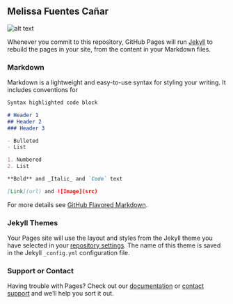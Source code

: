 ## Melissa Fuentes Cañar

![alt text](https://scontent.fclo3-1.fna.fbcdn.net/v/t1.0-9/48374672_10218353106207634_4953489394267848704_o.jpg?_nc_cat=105&_nc_ht=scontent.fclo3-1.fna&oh=1800d58daf25d8fd2f15ba0a11dd6101&oe=5CC43DA9)

Whenever you commit to this repository, GitHub Pages will run [Jekyll](https://jekyllrb.com/) to rebuild the pages in your site, from the content in your Markdown files.

### Markdown

Markdown is a lightweight and easy-to-use syntax for styling your writing. It includes conventions for

```markdown
Syntax highlighted code block

# Header 1
## Header 2
### Header 3

- Bulleted
- List

1. Numbered
2. List

**Bold** and _Italic_ and `Code` text

[Link](url) and ![Image](src)
```

For more details see [GitHub Flavored Markdown](https://guides.github.com/features/mastering-markdown/).

### Jekyll Themes

Your Pages site will use the layout and styles from the Jekyll theme you have selected in your [repository settings](https://github.com/seibern/melissa.github/settings). The name of this theme is saved in the Jekyll `_config.yml` configuration file.

### Support or Contact

Having trouble with Pages? Check out our [documentation](https://help.github.com/categories/github-pages-basics/) or [contact support](https://github.com/contact) and we’ll help you sort it out.
